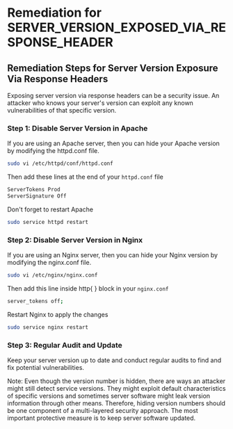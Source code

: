 # Remediation for SERVER_VERSION_EXPOSED_VIA_RESPONSE_HEADER

## Remediation Steps for Server Version Exposure Via Response Headers

Exposing server version via response headers can be a security issue. An attacker who knows your server's version can exploit any known vulnerabilities of that specific version. 

### Step 1: Disable Server Version in Apache
If you are using an Apache server, then you can hide your Apache version by modifying the httpd.conf file.

```bash
sudo vi /etc/httpd/conf/httpd.conf
```

Then add these lines at the end of your `httpd.conf` file

```bash
ServerTokens Prod
ServerSignature Off
```

Don't forget to restart Apache

```bash
sudo service httpd restart
```

### Step 2: Disable Server Version in Nginx
If you are using an Nginx server, then you can hide your Nginx version by modifying the nginx.conf file.

```bash
sudo vi /etc/nginx/nginx.conf
```

Then add this line inside http{ } block in your `nginx.conf`

```bash
server_tokens off;
```

Restart Nginx to apply the changes

```bash
sudo service nginx restart
```

### Step 3: Regular Audit and Update
Keep your server version up to date and conduct regular audits to find and fix potential vulnerabilities. 

Note: Even though the version number is hidden, there are ways an attacker might still detect service versions. They might exploit default characteristics of specific versions and sometimes server software might leak version information through other means. Therefore, hiding version numbers should be one component of a multi-layered security approach. The most important protective measure is to keep server software updated.